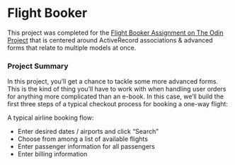 # Flight Booker

This project was completed for the [Flight Booker Assignment on The Odin Project](https://www.theodinproject.com/paths/full-stack-ruby-on-rails/courses/ruby-on-rails/lessons/flight-bookers) that is centered around ActiveRecord associations & advanced forms that relate to multiple models at once.

### Project Summary

In this project, you’ll get a chance to tackle some more advanced forms. This is the kind of thing you’ll have to work with when handling user orders for anything more complicated than an e-book. In this case, we’ll build the first three steps of a typical checkout process for booking a one-way flight:

A typical airline booking flow:

- Enter desired dates / airports and click “Search”
- Choose from among a list of available flights
- Enter passenger information for all passengers
- Enter billing information